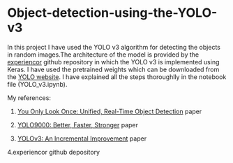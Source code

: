 # Object-detection-using-the-YOLO-v3
In this project I have used the YOLO v3 algorithm for detecting the objects in random images.The architecture of the model is provided by the [experiencor](https://github.com/experiencor/keras-yolo3) github repository in which the YOLO v3 is implemented using Keras. I have used the pretrained weights which can be downloaded from the [YOLO website](https://pjreddie.com/darknet/yolo/). I have explained all the steps thoroughlly in the notebook file (YOLO_v3.ipynb).

My references:

1. [You Only Look Once: Unified, Real-Time Object Detection](https://arxiv.org/abs/1506.02640) paper

2. [YOLO9000: Better, Faster, Stronger](https://arxiv.org/abs/1612.08242) paper

3. [YOLOv3: An Incremental Improvement](https://arxiv.org/abs/1804.02767) paper

4.experiencor github depository
